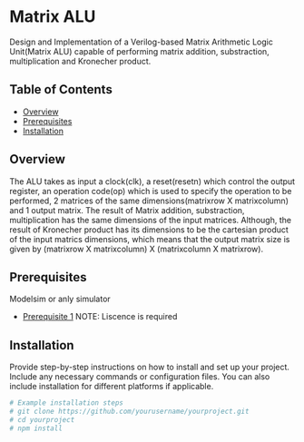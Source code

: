 # Matrix ALU

Design and Implementation of a Verilog-based Matrix Arithmetic Logic Unit(Matrix ALU) capable of performing matrix addition, substraction, multiplication and Kronecher product.

## Table of Contents

- [Overview](#overview)
- [Prerequisites](#prerequisites)
- [Installation](#installation)


## Overview
The ALU takes as input a clock(clk), a reset(resetn) which control the output register, an operation code(op) which is used to specify the operation to be performed, 2 matrices of the same dimensions(matrixrow X matrixcolumn) and 1 output matrix.
The result of Matrix addition, substraction, multiplication has the same dimensions of the input matrices.
Although, the result of  Kronecher product has its dimensions to be the cartesian product of the input matrics dimensions, which means that the output matrix size is given by (matrixrow X matrixcolumn) X (matrixcolumn X matrixrow).
## Prerequisites

Modelsim or anly simulator
- [Prerequisite 1](https://eda.sw.siemens.com/en-US/ic/modelsim/)
NOTE: Liscence is required

## Installation

Provide step-by-step instructions on how to install and set up your project. Include any necessary commands or configuration files. You can also include installation for different platforms if applicable.

```bash
# Example installation steps
# git clone https://github.com/yourusername/yourproject.git
# cd yourproject
# npm install
